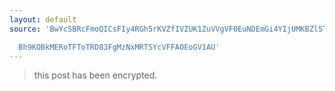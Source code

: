 ```yaml
---
layout: default
source: 'BwYcSBRcFmoQICsFIy4RGh5rKVZfIVZUK1ZuVVgVF0EuNDEmGi4YIjUMKBZlSTpSWjkLelhGGFtZ

  Bh9KOBkMERoTFToTRD83FgMzNxMRTSYcVFFAOEoGV1AU'
---
```


> this post has been encrypted.